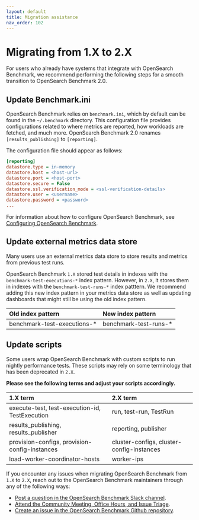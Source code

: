 ```yaml
---
layout: default
title: Migration assistance
nav_order: 102
---
```


# Migrating from 1.X to 2.X

For users who already have systems that integrate with OpenSearch Benchmark, we recommend performing the following steps for a smooth transition to OpenSearch Benchmark 2.0.

## Update Benchmark.ini
OpenSearch Benchmark relies on `benchmark.ini`, which by default can be found in the `~/.benchmark` directory. This configuration file provides configurations related to where metrics are reported, how workloads are fetched, and much more. OpenSearch Benchmark 2.0 renames `[results_publishing]` to `[reporting]`.

The configuration file should appear as follows:
```ini
[reporting]
datastore.type = in-memory
datastore.host = <host-url>
datastore.port = <host-port>
datastore.secure = False
datastore.ssl.verification_mode = <ssl-verification-details>
datastore.user = <username>
datastore.password = <password>
...
```

For information about how to configure OpenSearch Benchmark, see [Configuring OpenSearch Benchmark]({{site.url}}{{site.baseurl}}/benchmark/configuring-benchmark/).

## Update external metrics data store

Many users use an external metrics data store to store results and metrics from previous test runs.

OpenSearch Benchmark `1.X` stored test details in indexes with the `benchmark-test-executions-*` index pattern. However, in `2.X`, it stores them in indexes with the `benchmark-test-runs-*` index patttern. We recommend adding this new index pattern in your metrics data store as well as updating dashboards that might still be using the old index pattern.

Old index pattern | New index pattern |
:--- | :--- |
benchmark-test-executions-* | benchmark-test-runs-* |

## Update scripts

Some users wrap OpenSearch Benchmark with custom scripts to run nightly performance tests. These scripts may rely on some terminology that has been deprecated in `2.X`.

**Please see the following terms and adjust your scripts accordingly.**

1.X term | 2.X term |
:--- | :--- |
execute-test, test-execution-id, TestExecution | run, test-run, TestRun |
results_publishing, results_publisher | reporting, publisher |
provision-configs, provision-config-instances | cluster-configs, cluster-config-instances
load-worker-coordinator-hosts | worker-ips |

If you encounter any issues when migrating OpenSearch Benchmark from `1.X` to `2.X`, reach out to the OpenSearch Benchmark maintainers through any of the following ways:
- [Post a question in the OpenSearch Benchmark Slack channel](https://opensearch.slack.com/archives/C082PLA3VPW).
- [Attend the Community Meeting, Office Hours, and Issue Triage](https://www.meetup.com/opensearch/events/309982456/?eventOrigin=group_upcoming_events).
- [Create an issue in the OpenSearch Benchmark Github repository](https://github.com/opensearch-project/opensearch-benchmark/issues).